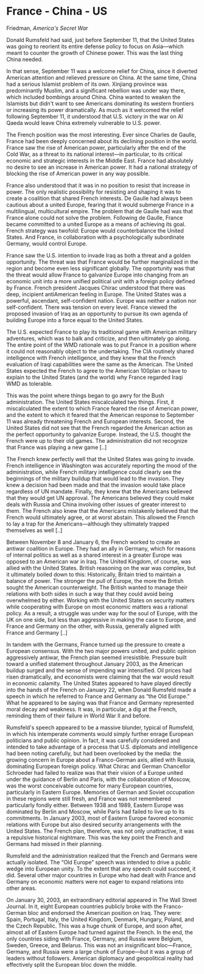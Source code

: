 # France - China - US

Friedman, *America's Secret War*

Donald Rumsfeld had said, just before September 11, that the
United States was going to reorient its entire defense policy to focus
on Asia—which meant to counter the growth of Chinese power.  This was
the last thing China needed.

In that sense, September 11 was a welcome relief for China, since it
diverted American attention and relieved pressure on China. At the
same time, China had a serious Islamist problem of its own. Xinjiang
province was predominantly Muslim, and a significant rebellion was
under way there, which included bombings around China.  China wanted
to weaken the Islamists but didn't want to see Americans dominating
its western frontiers or increasing its power dramatically. As much as
it welcomed the relief following September 11, it understood that
U.S. victory in the war on Al Qaeda would leave China extremely
vulnerable to U.S. power.

The French position was the most interesting.  Ever since Charles de
Gaulle, France had been deeply concerned about its declining position
in the world. France saw the rise of American power, particularly
after the end of the Cold War, as a threat to its national interest—in
particular, to its critical economic and strategic interests in the
Middle East. France had absolutely no desire to see an increase in
American power. It had a national strategy of blocking the rise of
American power in any way possible.

France also understood that it was in no position to resist that
increase in power. The only realistic possibility for resisting and
shaping it was to create a coalition that shared French interests.  De
Gaulle had always been cautious about a united Europe, fearing that it
would submerge France in a multilingual, multicultural empire. The
problem that de Gaulle had was that France alone could not solve the
problem. Following de Gaulle, France became committed to a united
Europe as a means of achieving its goal.  French strategy was twofold:
Europe would counterbalance the United States.  And France, in
collaboration with a psychologically subordinate Germany, would
control Europe.

France saw the U.S. intention to invade Iraq as both a threat and a
golden opportunity. The threat was that France would be further
marginalized in the region and become even less significant globally.
The opportunity was that the threat would allow France to galvanize
Europe into changing from an economic unit into a more unified
political unit with a foreign policy defined by France. French
president Jacques Chirac understood that there was deep, incipient
antiAmerican feeling in Europe. The United States was a powerful,
ascendant, self-confident nation.  Europe was neither a nation nor
self-confident.  There was tension on every level. France viewed the
proposed invasion of Iraq as an opportunity to pursue its own agenda
of building Europe into a force equal to the United States.

The U.S. expected France to play its traditional game with American
military adventures, which was to balk and criticize, and then
ultimately go along. The entire point of the WMD rationale was to put
France in a position where it could not reasonably object to the
undertaking.  The CIA routinely shared intelligence with French
intelligence, and they knew that the French evaluation of Iraqi
capabilities were the same as the American. The United States expected
the French to agree to the American 100plan or have to explain to the
United States (and the world) why France regarded Iraqi WMD as
tolerable.

This was the point where things began to go awry for the Bush
administration.  The United States miscalculated two things.  First,
it miscalculated the extent to which France feared the rise of
American power, and the extent to which it feared that the American
response to September 11 was already threatening French and European
interests. Second, the United States did not see that the French
regarded the American action as the perfect opportunity to galvanize
Europe. Instead, the U.S. thought the French were up to their old
games. The administration did not recognize that France was playing a
new game [..]

The French knew perfectly well that the United States was going to
invade. French intelligence in Washington was accurately reporting the
mood of the administration, while French military intelligence could
clearly see the beginnings of the military buildup that would lead to
the invasion. They knew a decision had been made and that the invasion
would take place regardless of UN mandate.  Finally, they knew that
the Americans believed that they would get UN approval.  The Americans
believed they could make deals with Russia and China involving other
issues of greater interest to them.  The French also knew that the
Americans mistakenly believed that the French would ultimately agree,
or at worst abstain. This allowed the French to lay a trap for the
Americans—although they ultimately trapped themselves as well [..]

Between November 8 and January 6, the French worked to create an
antiwar coalition in Europe. They had an ally in Germany, which for
reasons of internal politics as well as a shared interest in a greater
Europe was opposed to an American war in Iraq. The United Kingdom, of
course, was allied with the United States. British reasoning on the
war was complex, but it ultimately boiled down to this: Historically,
Britain tried to maintain a balance of power.  The stronger the pull
of Europe, the more the British sought the American counterweight. The
British wanted to manage their relations with both sides in such a way
that they could avoid being overwhelmed by either. Working with the
United States on security matters while cooperating with Europe on
most economic matters was a rational policy. As a result, a struggle
was under way for the soul of Europe, with the UK on one side, but
less than aggressive in making the case to Europe, and France and
Germany on the other, with Russia, generally aligned with France and
Germany [..]

In tandem with the Germans, France turned up the pressure to create a
European consensus. With the two major powers united, and public
opinion aggressively antiwar, the French plan seemed
irresistible. Pressure built toward a unified statement throughout
January 2003, as the American buildup surged and the sense of
impending war intensified. Oil prices had risen dramatically, and
economists were claiming that the war would result in economic
calamity.  The United States appeared to have played directly into the
hands of the French on January 22, when Donald Rumsfeld made a speech
in which he referred to France and Germany as “the Old Europe.” What
he appeared to be saying was that France and Germany represented moral
decay and weakness.  It was, in particular, a dig at the French,
reminding them of their failure in World War II and before.

Rumsfeld's speech appeared to be a massive blunder, typical of
Rumsfeld, in which his intemperate comments would simply further
enrage European politicians and public opinion. In fact, it was
carefully considered and intended to take advantage of a process that
U.S.  diplomats and intelligence had been noting carefully, but had
been overlooked by the media: the growing concern in Europe about a
Franco-German axis, allied with Russia, dominating European foreign
policy.  What Chirac and German Chancellor Schroeder had failed to
realize was that their vision of a Europe united under the guidance of
Berlin and Paris, with the collaboration of Moscow, was the worst
conceivable outcome for many European countries, particularly in
Eastern Europe. Memories of German and Soviet occupation in these
regions were still fresh, and France was not remembered particularly
fondly either.  Between 1938 and 1989, Eastern Europe was dominated by
Berlin and Moscow, while Paris had failed to live up to its
commitments. In January 2003, most of Eastern Europe favored economic
relations with Europe but also desired security arrangements with the
United States.  The French plan, therefore, was not only unattractive,
it was a repulsive historical nightmare. This was the key point the
French and Germans had missed in their planning.

Rumsfeld and the administration realized that the French and Germans
were actually isolated. The “Old Europe” speech was intended to drive
a public wedge into European unity. To the extent that any speech
could succeed, it did. Several other major countries in Europe who had
dealt with France and Germany on economic matters were not eager to
expand relations into other areas.

On January 30, 2003, an extraordinary editorial appeared in The Wall
Street Journal. In it, eight European countries publicly broke with
the Franco-German bloc and endorsed the American position on Iraq.
They were: Spain, Portugal, Italy, the United Kingdom, Denmark,
Hungary, Poland, and the Czech Republic. This was a huge chunk of
Europe, and soon after, almost all of Eastern Europe had turned
against the French.  In the end, the only countries siding with
France, Germany, and Russia were Belgium, Sweden, Greece, and
Belarus. This was not an insignificant bloc—France, Germany, and
Russia were a large chunk of Europe—but it was a group of leaders
without followers. American diplomacy and geopolitical reality had
effectively split the European bloc down the middle.














